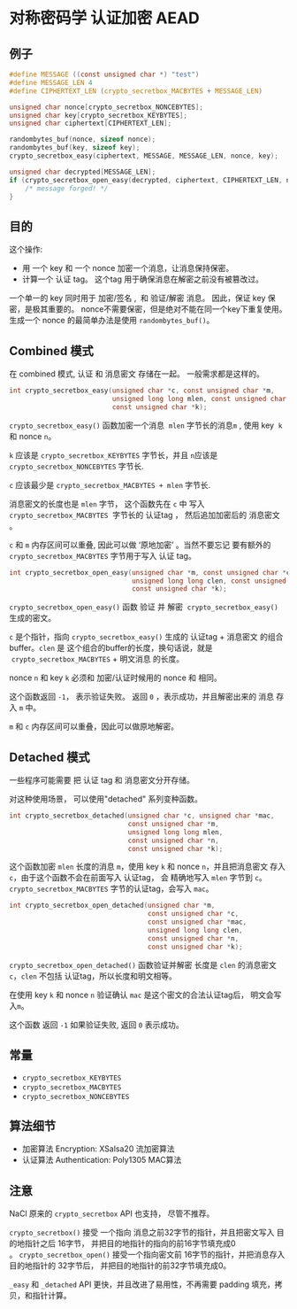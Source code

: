 # 对称密码学 认证加密 AEAD

## 例子

```c
#define MESSAGE ((const unsigned char *) "test")
#define MESSAGE_LEN 4
#define CIPHERTEXT_LEN (crypto_secretbox_MACBYTES + MESSAGE_LEN)

unsigned char nonce[crypto_secretbox_NONCEBYTES];
unsigned char key[crypto_secretbox_KEYBYTES];
unsigned char ciphertext[CIPHERTEXT_LEN];

randombytes_buf(nonce, sizeof nonce);
randombytes_buf(key, sizeof key);
crypto_secretbox_easy(ciphertext, MESSAGE, MESSAGE_LEN, nonce, key);

unsigned char decrypted[MESSAGE_LEN];
if (crypto_secretbox_open_easy(decrypted, ciphertext, CIPHERTEXT_LEN, nonce, key) != 0) {
    /* message forged! */
}
```

## 目的

这个操作:
- 用 一个 key  和 一个 nonce 加密一个消息，让消息保持保密。
- 计算一个 认证 tag。 这个tag 用于确保消息在解密之前没有被篡改过。


一个单一的 key 同时用于 加密/签名 ,  和 验证/解密 消息。 因此，保证 key 保密，是极其重要的。
nonce不需要保密，但是绝对不能在同一个key下重复使用。生成一个 nonce 的最简单办法是使用 `randombytes_buf()`。


## Combined 模式


在 combined 模式, 认证  和 消息密文 存储在一起。 一般需求都是这样的。

```c
int crypto_secretbox_easy(unsigned char *c, const unsigned char *m,
                          unsigned long long mlen, const unsigned char *n,
                          const unsigned char *k);
```

 `crypto_secretbox_easy()`  函数加密一个消息  `mlen` 字节长的消息`m` , 使用 key  `k` 和 nonce `n`。
 
`k` 应该是 `crypto_secretbox_KEYBYTES` 字节长，并且 `n`应该是 `crypto_secretbox_NONCEBYTES` 字节长.

`c` 应该最少是 `crypto_secretbox_MACBYTES + mlen` 字节长.

消息密文的长度也是 `mlen` 字节， 这个函数先在 `c` 中 写入 `crypto_secretbox_MACBYTES`  字节长的 认证tag ， 然后追加加密后的 消息密文  。

`c` 和 `m` 内存区间可以重叠, 因此可以做 ‘原地加密’ 。当然不要忘记 要有额外的 `crypto_secretbox_MACBYTES` 字节用于写入 认证 tag。


```c
int crypto_secretbox_open_easy(unsigned char *m, const unsigned char *c,
                               unsigned long long clen, const unsigned char *n,
                               const unsigned char *k);
```

`crypto_secretbox_open_easy()` 函数 验证 并 解密  `crypto_secretbox_easy()` 生成的密文。

`c` 是个指针，指向 `crypto_secretbox_easy()` 生成的  认证tag + 消息密文  的组合buffer。`clen` 是 这个组合的buffer的长度，换句话说，就是  `crypto_secretbox_MACBYTES` + 明文消息 的长度。


 nonce `n` 和 key `k` 必须和 加密/认证时候用的  nonce 和  相同。
 
这个函数返回 `-1`， 表示验证失败。
返回 `0` ，表示成功，并且解密出来的 消息 存入 `m` 中。

`m` 和 `c` 内存区间可以重叠，因此可以做原地解密。


## Detached 模式


一些程序可能需要 把 认证 tag  和 消息密文分开存储。

对这种使用场景， 可以使用"detached" 系列变种函数。

```c
int crypto_secretbox_detached(unsigned char *c, unsigned char *mac,
                              const unsigned char *m,
                              unsigned long long mlen,
                              const unsigned char *n,
                              const unsigned char *k);
```
这个函数加密 `mlen` 长度的消息 `m`，使用 key `k` 和 nonce `n`，并且把消息密文 存入 `c`，由于这个函数不会在前面写入 认证tag， 会 精确地写入 `mlen` 字节到 `c`。
 `crypto_secretbox_MACBYTES` 字节的认证tag，会写入 `mac`。
 
```c
int crypto_secretbox_open_detached(unsigned char *m,
                                   const unsigned char *c,
                                   const unsigned char *mac,
                                   unsigned long long clen,
                                   const unsigned char *n,
                                   const unsigned char *k);
```

 `crypto_secretbox_open_detached()` 函数验证并解密 长度是 `clen` 的消息密文 `c`，`clen` 不包括 认证tag，所以长度和明文相等。
 
在使用 key `k` 和 nonce `n` 验证确认 `mac` 是这个密文的合法认证tag后， 明文会写入`m`。

这个函数 返回 `-1` 如果验证失败, 返回 `0` 表示成功。


## 常量

- `crypto_secretbox_KEYBYTES`
- `crypto_secretbox_MACBYTES`
- `crypto_secretbox_NONCEBYTES`

## 算法细节

- 加密算法 Encryption: XSalsa20 流加密算法
- 认证算法 Authentication: Poly1305 MAC算法

## 注意

 NaCl 原来的 `crypto_secretbox` API 也支持， 尽管不推荐。

 
`crypto_secretbox()` 接受 一个指向 消息之前32字节的指针，并且把密文写入 目的地指针之后 16字节， 并把目的地指针的指向的前16字节填充成0 。 `crypto_secretbox_open()` 接受一个指向密文前 16字节的指针，并把消息存入 目的地指针的 32字节后， 并把目的地指针的前32字节填充成0。

 `_easy` 和 `_detached`  API 更快，并且改进了易用性，不再需要 padding 填充，拷贝，和指针计算。
